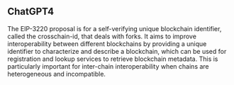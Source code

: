 ## ChatGPT4

The EIP-3220 proposal is for a self-verifying unique blockchain identifier, called the crosschain-id, that deals with forks. It aims to improve interoperability between different blockchains by providing a unique identifier to characterize and describe a blockchain, which can be used for registration and lookup services to retrieve blockchain metadata. This is particularly important for inter-chain interoperability when chains are heterogeneous and incompatible.
